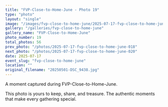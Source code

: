 ```yaml
---
title: "FVP-Close-to-Home-June - Photo 19"
type: "photo"
layout: "single"
image: "/images/fvp-close-to-home-june/2025-07-17-fvp-close-to-home-june-019.jpg"
gallery: "/galleries/fvp-close-to-home-june"
gallery_name: "FVP-Close-to-Home-June"
photo_number: 19
total_photos: 56
prev_photo: "/photos/2025-07-17-fvp-close-to-home-june-018"
next_photo: "/photos/2025-07-17-fvp-close-to-home-june-020"
date: 2025-07-17
event_slug: "fvp-close-to-home-june"
location: ""
original_filename: "20250501-DSC_9438.jpg"
---
```


A moment captured during FVP-Close-to-Home-June.

This photo is yours to keep, share, and treasure. The authentic moments that make every gathering special.